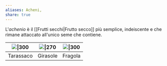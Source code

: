 ```yaml
---
aliases: Acheni,
share: true
---
```

L'*achenio* è il [[Frutti secchi|Frutto secco]] più semplice, indeiscente e che rimane attaccato all'unico seme che contiene.

| ![\|300](dd52b43041cafc45daa013753607d879_MD5%201.jpg) | ![\|270](c71fbad7e1b7cc3a6a9b560af4552a38_MD5%201.jpg) | ![\|300](a68756b912d9574a435200d5ee180fc6_MD5%201.jpg) |
| ------------------------------------ | ------------------------------------ | ------------------------------------ |
| Tarassaco                            | Girasole                             | Fragola                                     |